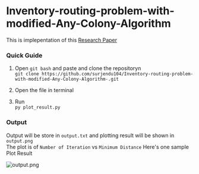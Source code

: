 # Inventory-routing-problem-with-modified-Any-Colony-Algorithm
This is implepentation of this [Research Paper](https://drive.google.com/file/d/1zA70COwq458tK2xrlB3gcoE5LGdFI3B-/view?usp=sharing)

### Quick Guide
1. Open `git bash` and paste and clone the repositoryn  
```git clone https://github.com/surjendu104/Inventory-routing-problem-with-modified-Any-Colony-Algorithm-.git```

2. Open the file in terminal
3. Run  
```py plot_result.py```

### Output
Output will be store in `output.txt` and plotting result will be shown in  `output.png`  
The plot is of `Number of Iteration` vs `Minimum Distance`
Here's one sample Plot Result 

  
![output.png](sample.png)
